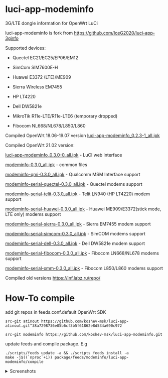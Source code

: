 # luci-app-modeminfo
3G/LTE dongle information for OpenWrt LuCi


luci-app-modeminfo is fork from https://github.com/IceG2020/luci-app-3ginfo

Supported devices:

 - Quectel EC21/EC25/EP06/EM12

 - SimCom SIM7600E-H

 - Huawei E3372 (LTE)/ME909

 - Sierra Wireless EM7455

 - HP LT4220

 - Dell DW5821e
 
 - MikroTik R11e-LTE/R11e-LTE6 (temporary dropped)

 - Fibocom NL668/NL678/L850/L860



Compiled OpenWrt 18.06-19.07 version [luci-app-modeminfo_0.2.3-1_all.ipk](http://openwrt.132lan.ru/packages/packages-19.07/luci/luci-app-modeminfo_0.2.3-1_all.ipk)

Compiled OpenWrt 21.02 version:

[luci-app-modeminfo_0.3.0-0_all.ipk](http://openwrt.132lan.ru/packages/packages-21.02/luci/luci-app-modeminfo_0.3.0-0_all.ipk) - LuCI web interface

[modeminfo-0.3.0_all.ipk](http://openwrt.132lan.ru/packages/packages-21.02/all/modeminfo_0.3.0-0_all.ipk) - common files

[modeminfo-qmi-0.3.0_all.ipk](http://openwrt.132lan.ru/packages/packages-21.02/all/modeminfo-qmi_0.3.0-0_all.ipk) - Qualcomm MSM Interface support

[modeminfo-serial-quectel-0.3.0_all.ipk](http://openwrt.132lan.ru/packages/packages-21.02/all/modeminfo-serial-quectel_0.3.0-0_all.ipk) - Quectel modems support

[modeminfo-serial-telit-0.3.0_all.ipk](http://openwrt.132lan.ru/packages/packages-21.02/all/modeminfo-serial-telit_0.3.0-0_all.ipk) - Telit LN940 (HP LT4220) modem support

[modeminfo-serial-huawei-0.3.0_all.ipk](http://openwrt.132lan.ru/packages/packages-21.02/all/modeminfo-serial-huawei_0.3.0-0_all.ipk) - Huawei ME909/E3372(stick mode, LTE only) modems support

[modeminfo-serial-sierra-0.3.0_all.ipk](http://openwrt.132lan.ru/packages/packages-21.02/all/modeminfo-serial-sierra_0.3.0-0_all.ipk) - Sierra EM7455 modem support

[modeminfo-serial-simcom-0.3.0_all.ipk](http://openwrt.132lan.ru/packages/packages-21.02/all/modeminfo-serial-simcom_0.3.0-0_all.ipk) - SimCOM modems support

[modeminfo-serial-dell-0.3.0_all.ipk](http://openwrt.132lan.ru/packages/packages-21.02/all/modeminfo-serial-dell_0.3.0-0_all.ipk) - Dell DW5821e modem support

[modeminfo-serial-fibocom-0.3.0_all.ipk](http://openwrt.132lan.ru/packages/packages-21.02/all/modeminfo-serial-fibocom_0.3.0-0_all.ipk) - Fibocom LN668/NL678 modems support

[modeminfo-serial-xmm-0.3.0_all.ipk](http://openwrt.132lan.ru/packages/packages-21.02/all/modeminfo-serial-xmm_0.3.0-0_all.ipk) - Fibocom L850/L860 modems support



Сompiled old versions https://inf.labz.ru/repo/


# How-To compile

add git repos in feeds.conf.default OpenWrt SDK

```
src-git atinout https://github.com/koshev-msk/luci-app-atinout.git^38a7298736e05b6cf3b5f61862e8d534a690c972
```

```
src-git modeminfo https://github.com/koshev-msk/luci-app-modeminfo.git
```

update feeds and compile package. E.g

```
./scripts/feeds update -a && ./scripts feeds install -a
make -j$((`nproc`+1)) package/feeds/modeminfo/luci-app-modeminfo/compile
```


<details>
   <summary>Screenshots</summary>

   ![](https://raw.githubusercontent.com/koshev-msk/luci-app-modeminfo/master/screenshots/modeminfo-network.png)
	
   ![](https://raw.githubusercontent.com/koshev-msk/luci-app-modeminfo/master/screenshots/modeminfo-hardware.png)

   ![](https://raw.githubusercontent.com/koshev-msk/luci-app-modeminfo/master/screenshots/modeminfo-setup.png)

</details>

